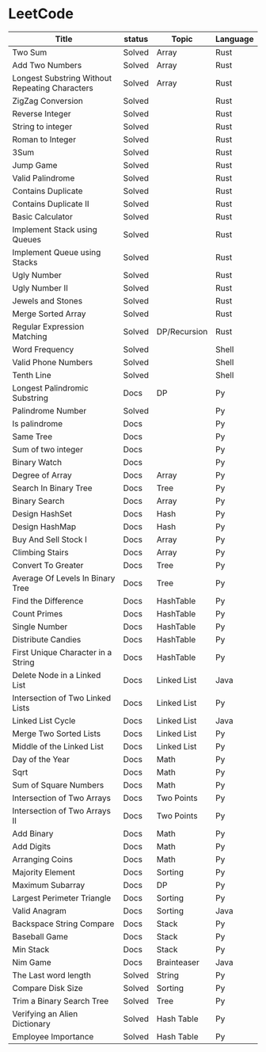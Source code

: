 # LeetCode

Title | status | Topic | Language |
----- | ------ | ----- | -------- |
Two Sum | Solved | Array | Rust |
Add Two Numbers | Solved | Array | Rust |
Longest Substring Without Repeating Characters | Solved | Array | Rust |
ZigZag Conversion | Solved | | Rust |
Reverse Integer | Solved | | Rust |
String to integer | Solved | | Rust |
Roman to Integer | Solved | | Rust |
3Sum | Solved | | Rust |
Jump Game | Solved | | Rust |
Valid Palindrome | Solved | | Rust |
Contains Duplicate | Solved | | Rust |
Contains Duplicate II | Solved | | Rust |
Basic Calculator | Solved | | Rust |
Implement Stack using Queues | Solved | | Rust |
Implement Queue using Stacks | Solved | | Rust |
Ugly Number | Solved | | Rust |
Ugly Number II | Solved | | Rust |
Jewels and Stones | Solved | | Rust |
Merge Sorted Array | Solved | | Rust |
Regular Expression Matching | Solved | DP/Recursion| Rust |
Word Frequency | Solved | | Shell |
Valid Phone Numbers | Solved | | Shell |
Tenth Line | Solved | | Shell |
Longest Palindromic Substring | Docs | DP | Py|
Palindrome Number | Solved | | Py |
Is palindrome | Docs | | Py |
Same Tree | Docs | | Py |
Sum of two integer | Docs | | Py |
Binary Watch | Docs | | Py |
Degree of Array | Docs | Array | Py |
Search In Binary Tree | Docs | Tree | Py |
Binary Search | Docs | Array | Py |
Design HashSet | Docs | Hash | Py |
Design HashMap | Docs | Hash | Py |
Buy And Sell Stock I | Docs | Array | Py |
Climbing Stairs | Docs | Array | Py |
Convert To Greater | Docs | Tree | Py |
Average Of Levels In Binary Tree | Docs | Tree | Py |
Find the Difference | Docs | HashTable | Py |
Count Primes | Docs | HashTable | Py |
Single Number | Docs | HashTable | Py |
Distribute Candies | Docs | HashTable | Py |
First Unique Character in a String | Docs | HashTable | Py |
Delete Node in a Linked List | Docs | Linked List | Java |
Intersection of Two Linked Lists | Docs | Linked List | Py |
Linked List Cycle | Docs | Linked List | Java |
Merge Two Sorted Lists | Docs | Linked List | Py |
Middle of the Linked List | Docs | Linked List | Py |
Day of the Year | Docs | Math | Py |
Sqrt | Docs | Math | Py |
Sum of Square Numbers | Docs | Math | Py |
Intersection of Two Arrays | Docs | Two Points | Py |
Intersection of Two Arrays II | Docs | Two Points | Py |
Add Binary | Docs | Math | Py |
Add Digits | Docs | Math | Py |
Arranging Coins | Docs | Math | Py |
Majority Element | Docs | Sorting | Py |
Maximum Subarray | Docs | DP | Py |
Largest Perimeter Triangle | Docs | Sorting | Py |
Valid Anagram | Docs | Sorting | Java |
Backspace String Compare | Docs | Stack | Py |
Baseball Game | Docs | Stack | Py |
Min Stack | Docs | Stack | Py |
Nim Game | Docs | Brainteaser | Java |
The Last word length | Solved | String | Py |
Compare Disk Size | Solved | Sorting | Py |
Trim a Binary Search Tree | Solved | Tree | Py |
Verifying an Alien Dictionary | Solved | Hash Table | Py |
Employee Importance | Solved | Hash Table | Py

